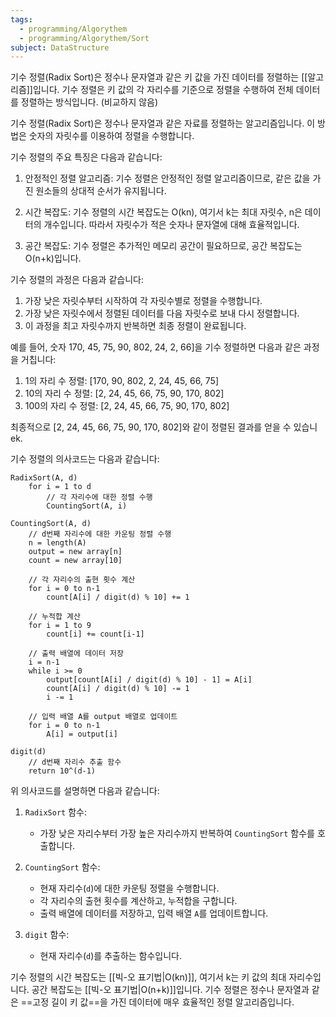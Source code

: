 ```yaml
---
tags:
  - programming/Algorythem
  - programming/Algorythem/Sort
subject: DataStructure
---
```

기수 정렬(Radix Sort)은 정수나 문자열과 같은 키 값을 가진 데이터를 정렬하는 [[알고리즘]]입니다. 기수 정렬은 키 값의 각 자리수를 기준으로 정렬을 수행하여 전체 데이터를 정렬하는 방식입니다. (비교하지 않음)

기수 정렬(Radix Sort)은 정수나 문자열과 같은 자료를 정렬하는 알고리즘입니다. 이 방법은 숫자의 자릿수를 이용하여 정렬을 수행합니다.

기수 정렬의 주요 특징은 다음과 같습니다:

1. 안정적인 정렬 알고리즘: 기수 정렬은 안정적인 정렬 알고리즘이므로, 같은 값을 가진 원소들의 상대적 순서가 유지됩니다.

2. 시간 복잡도: 기수 정렬의 시간 복잡도는 O(kn), 여기서 k는 최대 자릿수, n은 데이터의 개수입니다. 따라서 자릿수가 적은 숫자나 문자열에 대해 효율적입니다.

3. 공간 복잡도: 기수 정렬은 추가적인 메모리 공간이 필요하므로, 공간 복잡도는 O(n+k)입니다.

기수 정렬의 과정은 다음과 같습니다:

1. 가장 낮은 자릿수부터 시작하여 각 자릿수별로 정렬을 수행합니다.
2. 가장 낮은 자릿수에서 정렬된 데이터를 다음 자릿수로 보내 다시 정렬합니다.
3. 이 과정을 최고 자릿수까지 반복하면 최종 정렬이 완료됩니다.

예를 들어, 숫자 170, 45, 75, 90, 802, 24, 2, 66]을 기수 정렬하면 다음과 같은 과정을 거칩니다:

1. 1의 자리 수 정렬: [170, 90, 802, 2, 24, 45, 66, 75]
2. 10의 자리 수 정렬: [2, 24, 45, 66, 75, 90, 170, 802]
3. 100의 자리 수 정렬: [2, 24, 45, 66, 75, 90, 170, 802]

최종적으로 [2, 24, 45, 66, 75, 90, 170, 802]와 같이 정렬된 결과를 얻을 수 있습니ek.

기수 정렬의 의사코드는 다음과 같습니다:

```
RadixSort(A, d)
    for i = 1 to d
        // 각 자리수에 대한 정렬 수행
        CountingSort(A, i)

CountingSort(A, d)
    // d번째 자리수에 대한 카운팅 정렬 수행
    n = length(A)
    output = new array[n]
    count = new array[10]

    // 각 자리수의 출현 횟수 계산
    for i = 0 to n-1
        count[A[i] / digit(d) % 10] += 1

    // 누적합 계산
    for i = 1 to 9
        count[i] += count[i-1]

    // 출력 배열에 데이터 저장
    i = n-1
    while i >= 0
        output[count[A[i] / digit(d) % 10] - 1] = A[i]
        count[A[i] / digit(d) % 10] -= 1
        i -= 1

    // 입력 배열 A를 output 배열로 업데이트
    for i = 0 to n-1
        A[i] = output[i]

digit(d)
    // d번째 자리수 추출 함수
    return 10^(d-1)
```

위 의사코드를 설명하면 다음과 같습니다:

1. `RadixSort` 함수:
   - 가장 낮은 자리수부터 가장 높은 자리수까지 반복하여 `CountingSort` 함수를 호출합니다.

2. `CountingSort` 함수:
   - 현재 자리수(`d`)에 대한 카운팅 정렬을 수행합니다.
   - 각 자리수의 출현 횟수를 계산하고, 누적합을 구합니다.
   - 출력 배열에 데이터를 저장하고, 입력 배열 `A`를 업데이트합니다.

3. `digit` 함수:
   - 현재 자리수(`d`)를 추출하는 함수입니다.

기수 정렬의 시간 복잡도는 [[빅-오 표기법|O(kn)]], 여기서 k는 키 값의 최대 자리수입니다. 공간 복잡도는 [[빅-오 표기법|O(n+k)]]입니다. 기수 정렬은 정수나 문자열과 같은 ==고정 길이 키 값==을 가진 데이터에 매우 효율적인 정렬 알고리즘입니다. 